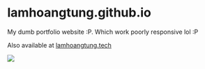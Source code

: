 # lamhoangtung.github.io
My dumb portfolio website :P. Which work poorly responsive lol :P

Also available at [lamhoangtung.tech](https://lamhoangtung.tech)

![](https://www.upsieutoc.com/images/2019/10/20/Screen-Shot-2019-10-20-at-12.41.01-AM.png)
